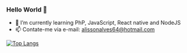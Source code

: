 ### Hello World 👋



- 🌱 I’m currently learning PhP, JavaScript, React native and NodeJS
- 📫 Contate-me via e-mail: alissonalves64@hotmail.com

[![Top Langs](https://github-readme-stats.vercel.app/api/top-langs/?username=anuraghazra&layout=compact)](https://github.com/anuraghazra/github-readme-stats)

